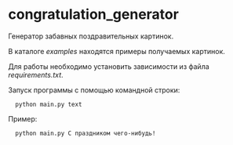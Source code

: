 # congratulation_generator
Генератор забавных поздравительных картинок.

В каталоге *examples* находятся примеры получаемых картинок.

Для работы необходимо установить зависимости из файла *requirements.txt*.

Запуск программы c помощью командной строки:

      python main.py text
      
Пример:

      python main.py С праздником чего-нибудь!
